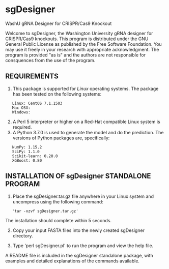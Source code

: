 # sgDesigner
WashU gRNA Designer for CRISPR/Cas9 Knockout

Welcome to sgDesigner, the Washington University gRNA designer for CRISPR/Cas9 knockouts. This program is distributed under the GNU General Public License as published by the Free Software Foundation. You may use it freely in your research with appropriate acknowledgment. The program is provided "as is" and the authors are not responsible for consquences from the use of the program.

## REQUIREMENTS

1. This package is supported for *Linux* operating systems. The package has been tested on the following systems:

```
   Linux: CentOS 7.1.1503
   Mac OSX:
   Windows:
```

2. A Perl 5 interpreter or higher on a Red-Hat compatible Linux system is required.
3. A Python 3.7.0 is used to generate the model and do the prediction. The versions of Python packages are, specifically:

```
   NumPy: 1.15.2
   SciPy: 1.1.0
   Scikit-learn: 0.20.0
   XGBoost: 0.80
```

## INSTALLATION OF sgDesigner STANDALONE PROGRAM

1. Place the sgDesigner.tar.gz file anywhere in your Linux system and uncompress using the following command:

```
   'tar -xzvf sgDesigner.tar.gz'
```
The installation should complete within 5 seconds.

2. Copy your input FASTA files into the newly created sgDesigner directory.

3. Type 'perl sgDesigner.pl' to run the program and view the help file.

A README file is included in the sgDesigner standalone package, with examples and detailed explanations of the commands available.

